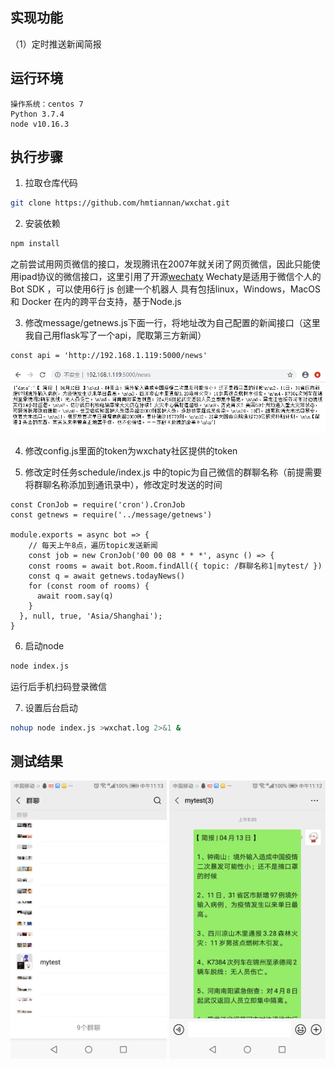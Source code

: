 ## 实现功能
（1）定时推送新闻简报

## 运行环境
```
操作系统：centos 7
Python 3.7.4
node v10.16.3
```

## 执行步骤
1. 拉取仓库代码
```bash
git clone https://github.com/hmtiannan/wxchat.git

```

2. 安装依赖
```bash
npm install
```
之前尝试用网页微信的接口，发现腾讯在2007年就关闭了网页微信，因此只能使用ipad协议的微信接口，这里引用了开源[wechaty](https://github.com/wechaty/wechaty.git)
Wechaty是适用于微信个人的Bot SDK ，可以使用6行 js 创建一个机器人
具有包括linux，Windows，MacOS和 Docker 在内的跨平台支持，基于Node.js

3. 修改message/getnews.js下面一行，将地址改为自己配置的新闻接口（这里我自己用flask写了一个api，爬取第三方新闻）
```
const api = 'http://192.168.1.119:5000/news'
```
![image](https://github.com/hmtiannan/wxchat/blob/master/demo_imgs/newsdemo.png)

4. 修改config.js里面的token为wxchaty社区提供的token

5. 修改定时任务schedule/index.js 中的topic为自己微信的群聊名称（前提需要将群聊名称添加到通讯录中），修改定时发送的时间
```node
const CronJob = require('cron').CronJob
const getnews = require('../message/getnews')

module.exports = async bot => {
    // 每天上午8点，遍历topic发送新闻
    const job = new CronJob('00 00 08 * * *', async () => {
    const rooms = await bot.Room.findAll({ topic: /群聊名称1|mytest/ })
    const q = await getnews.todayNews()
    for (const room of rooms) {
      await room.say(q)
    }
  }, null, true, 'Asia/Shanghai');
}
```

6. 启动node
```bash
node index.js
```
运行后手机扫码登录微信

7. 设置后台启动
```bash
nohup node index.js >wxchat.log 2>&1 &
```
## 测试结果

<img src="https://github.com/hmtiannan/wxchat/blob/master/demo_imgs/tpmytest.jpg" width = "250" width = "200"/>

<img src="https://github.com/hmtiannan/wxchat/blob/master/demo_imgs/wxnews.jpg" width = "250" width = "200"/>
